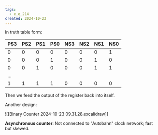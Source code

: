 ```yaml
---
tags:
  - e_e_214
created: 2024-10-23
---
```


In truth table form:

| PS3 | PS2 | PS1 | PS0 | NS3 | NS2 | NS1 | NS0 |
| --- | --- | --- | --- | --- | --- | --- | --- |
| 0   | 0   | 0   | 0   | 0   | 0   | 0   | 1   |
| 0   | 0   | 0   | 1   | 0   | 0   | 1   | 0   |
| 0   | 0   | 1   | 0   | 0   | 0   | 1   | 1   |
| ... |     |     |     |     |     |     |     |
| 1   | 1   | 1   | 1   | 0   | 0   | 0   | 0   |

Then we feed the output of the register back into itself.

Another design:

![[Binary Counter 2024-10-23 09.31.28.excalidraw]]

**Asynchronous counter**: Not connected to "Autobahn" clock network; fast but skewed.